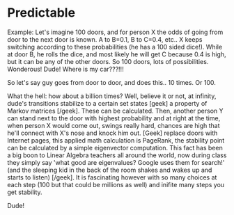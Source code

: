 # Predictable

Example: Let's imagine 100 doors, and for person X the odds of going
from door to the next door is known. A to B=0.1, B to C=0.4, etc.. X
keeps switching according to these probabilities (he has a 100 sided
dice!). While at door B, he rolls the dice, and most likely he will
get C because 0.4 is high, but it can be any of the other doors. So
100 doors, lots of possibilities. Wonderous! Dude! Where is my
car???!!!

So let's say guy goes from door to door, and does this.. 10 times. Or
100.

What the hell: how about a billion times? Well, believe it or not, at
infinity, dude's transitions stabilize to a certain set states [geek]
a property of Markov matrices [/geek]. These can be calculated. Then,
another person Y can stand next to the door with highest probability
and at right at the time, when person X would come out, swings really
hard, chances are high that he'll connect with X's nose and knock him
out. [Geek] replace doors with Internet pages, this applied math
calculation is PageRank, the stability point can be calculated by a
simple eigenvector computation. This fact has been a big boon to
Linear Algebra teachers all around the world, now during class they
simply say 'what good are eigenvalues? Google uses them for search!'
(and the sleeping kid in the back of the room shakes and wakes up and
starts to listen) [/geek]. It is fascinating however with so many
choices at each step (100 but that could be millions as well) and
inifite many steps you get stability.

Dude!

